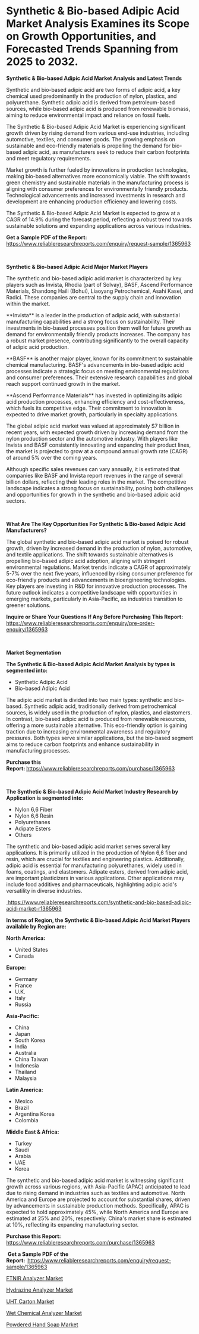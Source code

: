 <p><h1>Synthetic & Bio-based Adipic Acid Market Analysis Examines its Scope on Growth Opportunities, and Forecasted Trends Spanning from 2025 to 2032.</h1></p><p><strong>Synthetic & Bio-based Adipic Acid Market Analysis and Latest Trends</strong></p>
<p><p>Synthetic and bio-based adipic acid are two forms of adipic acid, a key chemical used predominantly in the production of nylon, plastics, and polyurethane. Synthetic adipic acid is derived from petroleum-based sources, while bio-based adipic acid is produced from renewable biomass, aiming to reduce environmental impact and reliance on fossil fuels.</p><p>The Synthetic & Bio-based Adipic Acid Market is experiencing significant growth driven by rising demand from various end-use industries, including automotive, textiles, and consumer goods. The growing emphasis on sustainable and eco-friendly materials is propelling the demand for bio-based adipic acid, as manufacturers seek to reduce their carbon footprints and meet regulatory requirements.</p><p>Market growth is further fueled by innovations in production technologies, making bio-based alternatives more economically viable. The shift towards green chemistry and sustainable materials in the manufacturing process is aligning with consumer preferences for environmentally friendly products. Technological advancements and increased investments in research and development are enhancing production efficiency and lowering costs.</p><p>The Synthetic & Bio-based Adipic Acid Market is expected to grow at a CAGR of 14.9% during the forecast period, reflecting a robust trend towards sustainable solutions and expanding applications across various industries.</p></p>
<p><strong>Get a Sample PDF of the Report:&nbsp;</strong> <a href="https://www.reliableresearchreports.com/enquiry/request-sample/1365963?utm_campaign=16&utm_medium=2&utm_source=Github&utm_content=ia&utm_term=22032025&utm_id=synthetic-bio-based-adipic-acid">https://www.reliableresearchreports.com/enquiry/request-sample/1365963</a></p>
<p>&nbsp;</p>
<p><strong>Synthetic & Bio-based Adipic Acid Major Market Players</strong></p>
<p><p>The synthetic and bio-based adipic acid market is characterized by key players such as Invista, Rhodia (part of Solvay), BASF, Ascend Performance Materials, Shandong Haili (Bohui), Liaoyang Petrochemical, Asahi Kasei, and Radici. These companies are central to the supply chain and innovation within the market.</p><p>**Invista** is a leader in the production of adipic acid, with substantial manufacturing capabilities and a strong focus on sustainability. Their investments in bio-based processes position them well for future growth as demand for environmentally friendly products increases. The company has a robust market presence, contributing significantly to the overall capacity of adipic acid production.</p><p>**BASF** is another major player, known for its commitment to sustainable chemical manufacturing. BASF's advancements in bio-based adipic acid processes indicate a strategic focus on meeting environmental regulations and consumer preferences. Their extensive research capabilities and global reach support continued growth in the market.</p><p>**Ascend Performance Materials** has invested in optimizing its adipic acid production processes, enhancing efficiency and cost-effectiveness, which fuels its competitive edge. Their commitment to innovation is expected to drive market growth, particularly in specialty applications.</p><p>The global adipic acid market was valued at approximately $7 billion in recent years, with expected growth driven by increasing demand from the nylon production sector and the automotive industry. With players like Invista and BASF consistently innovating and expanding their product lines, the market is projected to grow at a compound annual growth rate (CAGR) of around 5% over the coming years.</p><p>Although specific sales revenues can vary annually, it is estimated that companies like BASF and Invista report revenues in the range of several billion dollars, reflecting their leading roles in the market. The competitive landscape indicates a strong focus on sustainability, posing both challenges and opportunities for growth in the synthetic and bio-based adipic acid sectors.</p></p>
<p>&nbsp;</p>
<p><strong>What Are The Key Opportunities For Synthetic & Bio-based Adipic Acid Manufacturers?</strong></p>
<p><p>The global synthetic and bio-based adipic acid market is poised for robust growth, driven by increased demand in the production of nylon, automotive, and textile applications. The shift towards sustainable alternatives is propelling bio-based adipic acid adoption, aligning with stringent environmental regulations. Market trends indicate a CAGR of approximately 5-7% over the next five years, influenced by rising consumer preference for eco-friendly products and advancements in bioengineering technologies. Key players are investing in R&D for innovative production processes. The future outlook indicates a competitive landscape with opportunities in emerging markets, particularly in Asia-Pacific, as industries transition to greener solutions.</p></p>
<p><strong>Inquire or Share Your Questions If Any Before Purchasing This Report:</strong> <a href="https://www.reliableresearchreports.com/enquiry/pre-order-enquiry/1365963?utm_campaign=16&utm_medium=2&utm_source=Github&utm_content=ia&utm_term=22032025&utm_id=synthetic-bio-based-adipic-acid">https://www.reliableresearchreports.com/enquiry/pre-order-enquiry/1365963</a></p>
<p>&nbsp;</p>
<p><strong>Market Segmentation</strong></p>
<p><strong>The Synthetic & Bio-based Adipic Acid Market Analysis by types is segmented into:</strong></p>
<p><ul><li>Synthetic Adipic Acid</li><li>Bio-based Adipic Acid</li></ul></p>
<p><p>The adipic acid market is divided into two main types: synthetic and bio-based. Synthetic adipic acid, traditionally derived from petrochemical sources, is widely used in the production of nylon, plastics, and elastomers. In contrast, bio-based adipic acid is produced from renewable resources, offering a more sustainable alternative. This eco-friendly option is gaining traction due to increasing environmental awareness and regulatory pressures. Both types serve similar applications, but the bio-based segment aims to reduce carbon footprints and enhance sustainability in manufacturing processes.</p></p>
<p><strong>Purchase this Report:&nbsp;</strong><a href="https://www.reliableresearchreports.com/purchase/1365963?utm_campaign=16&utm_medium=2&utm_source=Github&utm_content=ia&utm_term=22032025&utm_id=synthetic-bio-based-adipic-acid">https://www.reliableresearchreports.com/purchase/1365963</a></p>
<p>&nbsp;</p>
<p><strong>The Synthetic & Bio-based Adipic Acid Market Industry Research by Application is segmented into:</strong></p>
<p><ul><li>Nylon 6,6 Fiber</li><li>Nylon 6,6 Resin</li><li>Polyurethanes</li><li>Adipate Esters</li><li>Others</li></ul></p>
<p><p>The synthetic and bio-based adipic acid market serves several key applications. It is primarily utilized in the production of Nylon 6,6 fiber and resin, which are crucial for textiles and engineering plastics. Additionally, adipic acid is essential for manufacturing polyurethanes, widely used in foams, coatings, and elastomers. Adipate esters, derived from adipic acid, are important plasticizers in various applications. Other applications may include food additives and pharmaceuticals, highlighting adipic acid's versatility in diverse industries.</p></p>
<p><a href="https://www.reliableresearchreports.com/synthetic-and-bio-based-adipic-acid-market-r1365963?utm_campaign=16&utm_medium=2&utm_source=Github&utm_content=ia&utm_term=22032025&utm_id=synthetic-bio-based-adipic-acid">&nbsp;https://www.reliableresearchreports.com/synthetic-and-bio-based-adipic-acid-market-r1365963</a></p>
<p><strong>In terms of Region, the Synthetic & Bio-based Adipic Acid Market Players available by Region are:</strong></p>
<p>
    <p> <strong> North America: </strong>
        <ul>
            <li>United States</li>
            <li>Canada</li>
        </ul>
        </p> 
    <p> <strong> Europe: </strong>
        <ul>
            <li>Germany</li>
            <li>France</li>
            <li>U.K.</li>
            <li>Italy</li>
            <li>Russia</li>
        </ul>
        </p> 
    <p> <strong> Asia-Pacific: </strong>
        <ul>
            <li>China</li>
            <li>Japan</li>
            <li>South Korea</li>
            <li>India</li>
            <li>Australia</li>
            <li>China Taiwan</li>
            <li>Indonesia</li>
            <li>Thailand</li>
            <li>Malaysia</li>
        </ul>
        </p> 
    <p> <strong> Latin America: </strong>
        <ul>
            <li>Mexico</li>
            <li>Brazil</li>
            <li>Argentina Korea</li>
            <li>Colombia</li>
        </ul>
        </p> 
    <p> <strong> Middle East & Africa: </strong>
        <ul>
            <li>Turkey</li>
            <li>Saudi</li>
            <li>Arabia</li>
            <li>UAE</li>
            <li>Korea</li>
        </ul>
    </p>
    </p>
<p><p>The synthetic and bio-based adipic acid market is witnessing significant growth across various regions, with Asia-Pacific (APAC) anticipated to lead due to rising demand in industries such as textiles and automotive. North America and Europe are projected to account for substantial shares, driven by advancements in sustainable production methods. Specifically, APAC is expected to hold approximately 45%, while North America and Europe are estimated at 25% and 20%, respectively. China's market share is estimated at 10%, reflecting its expanding manufacturing sector.</p></p>
<p><strong>Purchase this Report: </strong><a href="https://www.reliableresearchreports.com/purchase/1365963?utm_campaign=16&utm_medium=2&utm_source=Github&utm_content=ia&utm_term=22032025&utm_id=synthetic-bio-based-adipic-acid">https://www.reliableresearchreports.com/purchase/1365963</a></p>
<p>&nbsp;<strong>Get a Sample PDF of the Report:&nbsp;&nbsp;</strong><a href="https://www.reliableresearchreports.com/enquiry/request-sample/1365963?utm_campaign=16&utm_medium=2&utm_source=Github&utm_content=ia&utm_term=22032025&utm_id=synthetic-bio-based-adipic-acid">https://www.reliableresearchreports.com/enquiry/request-sample/1365963</a></p>
<p><strong></strong></p>
<p><p><a href="https://github.com/thanenegenqa/Market-Research-Report-List-1/blob/main/ftnir-analyzer-market.md?utm_campaign=16&utm_medium=2&utm_source=Github&utm_content=ia&utm_term=22032025&utm_id=synthetic-bio-based-adipic-acid">FTNIR Analyzer Market</a></p><p><a href="https://github.com/cezilfinerv9/Market-Research-Report-List-1/blob/main/hydrazine-analyzer-market.md?utm_campaign=16&utm_medium=2&utm_source=Github&utm_content=ia&utm_term=22032025&utm_id=synthetic-bio-based-adipic-acid">Hydrazine Analyzer Market</a></p><p><a href="https://github.com/bhuraoutenc8/Market-Research-Report-List-1/blob/main/uht-carton-market.md?utm_campaign=16&utm_medium=2&utm_source=Github&utm_content=ia&utm_term=22032025&utm_id=synthetic-bio-based-adipic-acid">UHT Carton Market</a></p><p><a href="https://github.com/syskamazucqa/Market-Research-Report-List-1/blob/main/wet-chemical-analyzer-market.md?utm_campaign=16&utm_medium=2&utm_source=Github&utm_content=ia&utm_term=22032025&utm_id=synthetic-bio-based-adipic-acid">Wet Chemical Analyzer Market</a></p><p><a href="https://github.com/lelkohydesyj/Market-Research-Report-List-1/blob/main/powdered-hand-soap-market.md?utm_campaign=16&utm_medium=2&utm_source=Github&utm_content=ia&utm_term=22032025&utm_id=synthetic-bio-based-adipic-acid">Powdered Hand Soap Market</a></p></p>